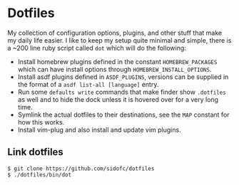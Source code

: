 # Dotfiles

My collection of configuration options, plugins, and other stuff that make my daily life easier.
I like to keep my setup quite minimal and simple, there is a ~200 line ruby script called `dot` which will do the following:

- Install homebrew plugins defined in the constant `HOMEBREW_PACKAGES` which can have install options through `HOMEBREW_INSTALL_OPTIONS`.
- Install asdf plugins defined in `ASDF_PLUGINS`, versions can be supplied in the format of a `asdf list-all [language]` entry.
- Run some `defaults write` commands that make finder show `.dotfiles` as well and to hide the dock unless it is hovered over for a very long time.
- Symlink the actual dotfiles to their destinations, see the `MAP` constant for how this works.
- Install vim-plug and also install and update vim plugins.

## Link dotfiles

    $ git clone https://github.com/sidofc/dotfiles
    $ ./dotfiles/bin/dot
